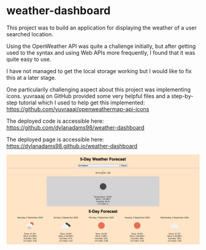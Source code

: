 # weather-dashboard

This project was to build an application for displaying the weather of a user searched location.

Using the OpenWeather API was quite a challenge initially, but after getting used to the syntax and using Web APIs more frequently, I found that it was quite easy to use.

I have not managed to get the local storage working but I would like to fix this at a later stage.

One particularily challenging aspect about this project was implementing icons. yuvraaaj on GitHub provided some very helpful files and a step-by-step tutorial which I used to help get this implemented: https://github.com/yuvraaaj/openweathermap-api-icons

The deployed code is accessible here: https://github.com/dylanadams98/weather-dashboard

The deployed page is accessible here: https://dylanadams98.github.io/weather-dashboard

![Screenshot](assets/images/screenshot.png)

